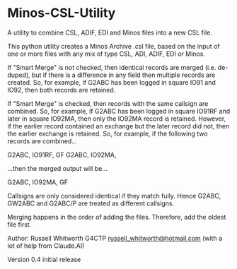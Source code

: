 # Minos-CSL-Utility
A utility to combine CSL, ADIF, EDI and Minos files into a new CSL file.

This python utility creates a Minos Archive .csl file, based on the input of one or more files with any mix of type CSL, ADI, ADIF, EDI or Minos.

If "Smart Merge" is not checked, then identical records are merged (i.e. de-duped), but if there is a difference in any field then multiple records are created. So, for example, if G2ABC has been logged in square IO91 and IO92, then both records are retained.

If "Smart Merge" is checked, then records with the same callsign are combined. So, for example, if G2ABC has been logged in square IO91RF and later in square IO92MA, then only the IO92MA record is retained. However, if the earlier record contained an exchange but the later record did not, then the earlier exchange is retained. So, for example, if the following two records are combined...

G2ABC, IO91RF, GF
G2ABC, IO92MA, <blank>

...then the merged output will be...

G2ABC, IO92MA, GF

Callsigns are only considered identical if they match fully. Hence G2ABC, GW2ABC and G2ABC/P are treated as different callsigns.

Merging happens in the order of adding the files. Therefore, add the oldest file first.

Author: Russell Whitworth G4CTP russell_whitworth@hotmail.com
(with a lot of help from Claude.AI)

Version 0.4 initial release